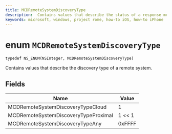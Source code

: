 ```yaml
---
title: MCDRemoteSystemDiscoveryType
description:  Contains values that describe the status of a response message from a remote app service.
keywords: microsoft, windows, project rome, how-to iOS, how-to iPhone
---
```


# enum `MCDRemoteSystemDiscoveryType`

```
typedef NS_ENUM(NSInteger, MCDRemoteSystemDiscoveryType) 
```

Contains values that describe the discovery type of a remote system.

## Fields

Name                        | Value                                
--------------------------------|---------------------------------------------
MCDRemoteSystemDiscoveryTypeCloud | 1
MCDRemoteSystemDiscoveryTypeProximal | 1 << 1
MCDRemoteSystemDiscoveryTypeAny | 0xFFFF
